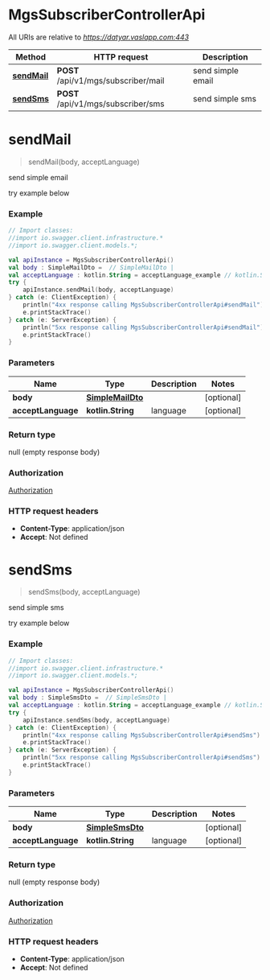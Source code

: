 # MgsSubscriberControllerApi

All URIs are relative to *https://datyar.vaslapp.com:443*

Method | HTTP request | Description
------------- | ------------- | -------------
[**sendMail**](MgsSubscriberControllerApi.md#sendMail) | **POST** /api/v1/mgs/subscriber/mail | send simple email
[**sendSms**](MgsSubscriberControllerApi.md#sendSms) | **POST** /api/v1/mgs/subscriber/sms | send simple sms

<a name="sendMail"></a>
# **sendMail**
> sendMail(body, acceptLanguage)

send simple email

 try example below 

### Example
```kotlin
// Import classes:
//import io.swagger.client.infrastructure.*
//import io.swagger.client.models.*;

val apiInstance = MgsSubscriberControllerApi()
val body : SimpleMailDto =  // SimpleMailDto | 
val acceptLanguage : kotlin.String = acceptLanguage_example // kotlin.String | language
try {
    apiInstance.sendMail(body, acceptLanguage)
} catch (e: ClientException) {
    println("4xx response calling MgsSubscriberControllerApi#sendMail")
    e.printStackTrace()
} catch (e: ServerException) {
    println("5xx response calling MgsSubscriberControllerApi#sendMail")
    e.printStackTrace()
}
```

### Parameters

Name | Type | Description  | Notes
------------- | ------------- | ------------- | -------------
 **body** | [**SimpleMailDto**](SimpleMailDto.md)|  | [optional]
 **acceptLanguage** | **kotlin.String**| language | [optional]

### Return type

null (empty response body)

### Authorization

[Authorization](../README.md#Authorization)

### HTTP request headers

 - **Content-Type**: application/json
 - **Accept**: Not defined

<a name="sendSms"></a>
# **sendSms**
> sendSms(body, acceptLanguage)

send simple sms

 try example below 

### Example
```kotlin
// Import classes:
//import io.swagger.client.infrastructure.*
//import io.swagger.client.models.*;

val apiInstance = MgsSubscriberControllerApi()
val body : SimpleSmsDto =  // SimpleSmsDto | 
val acceptLanguage : kotlin.String = acceptLanguage_example // kotlin.String | language
try {
    apiInstance.sendSms(body, acceptLanguage)
} catch (e: ClientException) {
    println("4xx response calling MgsSubscriberControllerApi#sendSms")
    e.printStackTrace()
} catch (e: ServerException) {
    println("5xx response calling MgsSubscriberControllerApi#sendSms")
    e.printStackTrace()
}
```

### Parameters

Name | Type | Description  | Notes
------------- | ------------- | ------------- | -------------
 **body** | [**SimpleSmsDto**](SimpleSmsDto.md)|  | [optional]
 **acceptLanguage** | **kotlin.String**| language | [optional]

### Return type

null (empty response body)

### Authorization

[Authorization](../README.md#Authorization)

### HTTP request headers

 - **Content-Type**: application/json
 - **Accept**: Not defined

